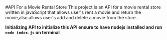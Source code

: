 #API For a Movie Rental Store
This project is an API for a movie rental store written in javaScript that allows user's rent a movie and return the movie,also allows
user's add and delete a movie from the store.

<b>Initializing API<b>
to initialize this API ensure to have nodejs installed and  run `node index.js` on terminal
